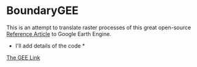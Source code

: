# BoundaryGEE

This is an attempt to translate raster processes of this great open-source [Reference Article](https://ieeexplore.ieee.org/document/8584043)
to Google Earth Engine.

* I'll add details of the code *

[The GEE Link](https://code.earthengine.google.com/9cf8a0cdb9fb59b001f24c03ffba04b9)
